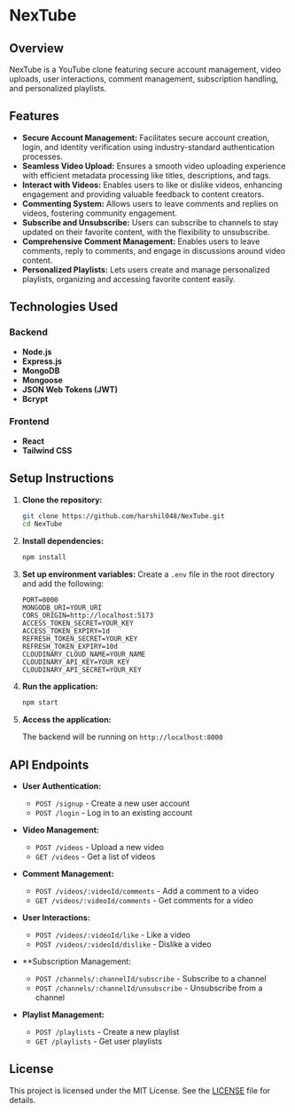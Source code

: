 
# NexTube

## Overview
NexTube is a YouTube clone featuring secure account management, video uploads, user interactions, comment management, subscription handling, and personalized playlists.

## Features

- **Secure Account Management:** Facilitates secure account creation, login, and identity verification using industry-standard authentication processes.
- **Seamless Video Upload:** Ensures a smooth video uploading experience with efficient metadata processing like titles, descriptions, and tags.
- **Interact with Videos:** Enables users to like or dislike videos, enhancing engagement and providing valuable feedback to content creators.
- **Commenting System:** Allows users to leave comments and replies on videos, fostering community engagement.
- **Subscribe and Unsubscribe:** Users can subscribe to channels to stay updated on their favorite content, with the flexibility to unsubscribe.
- **Comprehensive Comment Management:** Enables users to leave comments, reply to comments, and engage in discussions around video content.
- **Personalized Playlists:** Lets users create and manage personalized playlists, organizing and accessing favorite content easily.

## Technologies Used

### Backend
- **Node.js**
- **Express.js**
- **MongoDB**
- **Mongoose**
- **JSON Web Tokens (JWT)**
- **Bcrypt**

### Frontend
- **React**
- **Tailwind CSS**

## Setup Instructions

1. **Clone the repository:**
   
   ```sh
   git clone https://github.com/harshil048/NexTube.git
   cd NexTube
   ```

3. **Install dependencies:**
   
   ```sh
   npm install
   ```

5. **Set up environment variables:**
   Create a `.env` file in the root directory and add the following:

   ```
   PORT=8000
   MONGODB_URI=YOUR_URI
   CORS_ORIGIN=http://localhost:5173
   ACCESS_TOKEN_SECRET=YOUR_KEY
   ACCESS_TOKEN_EXPIRY=1d
   REFRESH_TOKEN_SECRET=YOUR_KEY
   REFRESH_TOKEN_EXPIRY=10d
   CLOUDINARY_CLOUD_NAME=YOUR_NAME
   CLOUDINARY_API_KEY=YOUR_KEY
   CLOUDINARY_API_SECRET=YOUR_KEY
   ```

6. **Run the application:**
   
   ```sh
   npm start
   ```

7. **Access the application:**
   
   The backend will be running on `http://localhost:8000`

## API Endpoints

- **User Authentication:**
  
  - `POST /signup` - Create a new user account
  - `POST /login` - Log in to an existing account

- **Video Management:**
  
  - `POST /videos` - Upload a new video
  - `GET /videos` - Get a list of videos

- **Comment Management:**
  
  - `POST /videos/:videoId/comments` - Add a comment to a video
  - `GET /videos/:videoId/comments` - Get comments for a video

- **User Interactions:**
  
  - `POST /videos/:videoId/like` - Like a video
  - `POST /videos/:videoId/dislike` - Dislike a video

- **Subscription Management:
  
  - `POST /channels/:channelId/subscribe` - Subscribe to a channel
  - `POST /channels/:channelId/unsubscribe` - Unsubscribe from a channel

- **Playlist Management:**
  
  - `POST /playlists` - Create a new playlist
  - `GET /playlists` - Get user playlists
    
## License

This project is licensed under the MIT License. See the [LICENSE](LICENSE) file for details.
